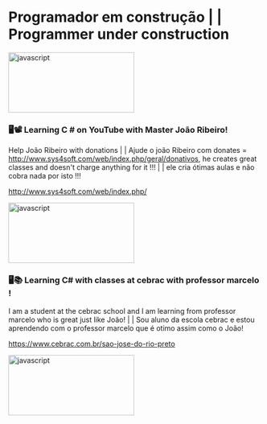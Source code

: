 # Programador em construção | | Programmer under construction


<img src="https://user-images.githubusercontent.com/70340981/94454234-00785c00-0188-11eb-886c-72a5c7b14d11.gif" alt="javascript" width="250" height="120"/>








### 🖥📽 Learning C # on YouTube with Master João Ribeiro!


Help João Ribeiro with donations | | Ajude o joão Ribeiro com donates = http://www.sys4soft.com/web/index.php/geral/donativos, he creates great classes and doesn't charge anything for it !!! | |  ele cria ótimas aulas e não cobra nada por isto !!!

http://www.sys4soft.com/web/index.php/


 <img src="http://www.sys4soft.com/web/assets/images/logotipo_pc.png" alt="javascript" width="250" height="120"/>


### 🖥📚 Learning C# with classes at cebrac with professor marcelo !

I am a student at the cebrac school and I am learning from professor marcelo who is great just like João! | | Sou aluno da escola cebrac e estou aprendendo com o professor marcelo que é otimo assim como o João!


https://www.cebrac.com.br/sao-jose-do-rio-preto



<img src="https://www.cebrac.com.br/view/unidade/img/logos/logo-cebrac.svg" alt="javascript" width="250" height="120"/>



